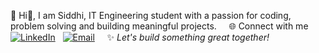 
 💫
Hi👋, I am Siddhi, IT Engineering student with a passion for coding, problem solving and building meaningful projects.
&nbsp;&nbsp;&nbsp;
🌐 Connect with me
&nbsp;&nbsp;&nbsp;
[![LinkedIn](https://img.shields.io/badge/LinkedIn-blue?style=for-the-badge&logo=linkedin&logoColor=white)](https://linkedin.com/in/siddhisali20)&nbsp;&nbsp;&nbsp;[![Email](https://img.shields.io/badge/Email-D14836?style=for-the-badge&logo=gmail&logoColor=white)](mailto:siddhi.343.samdhss@.com)
&nbsp;&nbsp;&nbsp;
✨ _Let's build something great together!_

